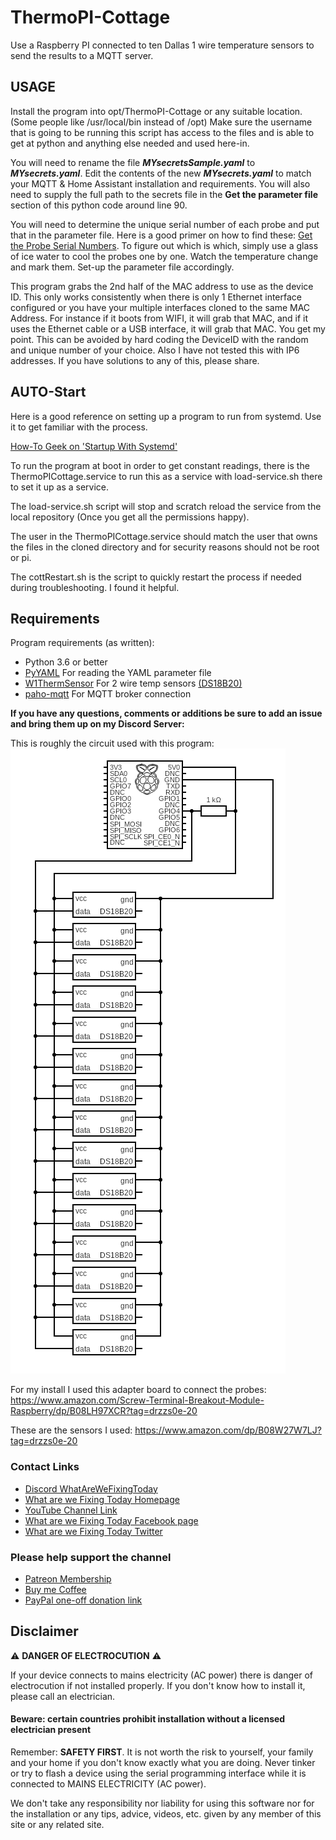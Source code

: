 # ThermoPI-Cottage

Use a Raspberry PI connected to ten Dallas 1 wire temperature sensors to send the results to a MQTT server.

## USAGE

Install the program into opt/ThermoPI-Cottage or any suitable location. (Some people like /usr/local/bin instead of /opt) Make sure the username that is going to be running this script has access to the files and is able to get at python and anything else needed and used here-in.

You will need to rename the file ***MYsecretsSample.yaml*** to ***MYsecrets.yaml***.
Edit the contents of the new ***MYsecrets.yaml*** to match your MQTT & Home Assistant installation and requirements. You will also need to supply the full path to the secrets file in the **Get the parameter file** section of this python code around line 90.

You will need to determine the unique serial number of each probe and put that in the parameter file.  Here is a good primer on how to find these: [Get the Probe Serial Numbers](https://www.industrialshields.com/blog/raspberry-pi-for-industry-26/post/ii-temperature-sensor-raspberry-plc-how-to-get-the-temperature-316).  To figure out which is which, simply use a glass of ice water to cool the probes one by one.  Watch the temperature change and mark them. Set-up the parameter file accordingly.

This program grabs the 2nd half of the MAC address to use as the device ID. This only works consistently when there is only 1 Ethernet interface configured or you have your multiple interfaces cloned to the same MAC Address. For instance if it boots from WIFI, it will grab that MAC, and if it uses the Ethernet cable or a USB interface, it will grab that MAC. You get my point. This can be avoided by hard coding the DeviceID with the random and unique number of your choice. Also I have not tested this with IP6 addresses. If you have solutions to any of this, please share.

## AUTO-Start

Here is a good reference on setting up a program to run from systemd. Use it to get familiar with the process.

[How-To Geek on 'Startup With Systemd'](https://www.howtogeek.com/687970/how-to-run-a-linux-program-at-startup-with-systemd/)

To run the program at boot in order to get constant readings, there is the ThermoPICottage.service to run this as a service with load-service.sh there to set it up as a service.

The load-service.sh script will stop and scratch reload the service from the local repository (Once you get all the permissions happy).

The user in the ThermoPICottage.service should match the user that owns the files in the cloned directory and for security reasons should not be root or pi.

The cottRestart.sh is the script to quickly restart the process if needed during troubleshooting. I found it helpful.

## Requirements

Program requirements (as written):

+ Python 3.6 or better
+ [PyYAML](https://pypi.org/project/PyYAML/) For reading the YAML parameter file
+ [W1ThermSensor](https://github.com/timofurrer/w1thermsensor) For 2 wire temp sensors [(DS18B20)](http://www.d3noob.org/2015/02/raspberry-pi-multiple-temperature.html)
+ [paho-mqtt](https://pypi.org/project/paho-mqtt/) For MQTT broker connection

**If you have any questions, comments or additions be sure to add an issue and bring them up on my Discord Server:**

This is roughly the circuit used with this program:
![Sample Circuit matching this software](ThermoPI-Cottage.png)

For my install I used this adapter board to connect the probes: 
https://www.amazon.com/Screw-Terminal-Breakout-Module-Raspberry/dp/B08LH97XCR?tag=drzzs0e-20

These are the sensors I used:
https://www.amazon.com/dp/B08W27W7LJ?tag=drzzs0e-20

### Contact Links

+ [Discord WhatAreWeFixingToday](https://discord.gg/Uhmhu3B)
+ [What are we Fixing Today Homepage](https://www.WhatAreWeFixing.Today/)
+ [YouTube Channel Link](https://bit.ly/WhatAreWeFixingTodaysYT)
+ [What are we Fixing Today Facebook page](https://bit.ly/WhatAreWeFixingTodayFB)
+ [What are we Fixing Today Twitter](https://bit.ly/WhatAreWeFixingTodayTW)

### Please help support the channel

+ [Patreon Membership](https://www.patreon.com/WhatAreWeFixingToday)
+ [Buy me Coffee](https://www.buymeacoffee.com/SirGoodenough)
+ [PayPal one-off donation link](https://www.paypal.me/SirGoodenough)

## Disclaimer

⚠️ **DANGER OF ELECTROCUTION** ⚠️

If your device connects to mains electricity (AC power) there is danger of electrocution if not installed properly. If you don't know how to install it, please call an electrician.

#### **Beware:** certain countries prohibit installation without a licensed electrician present

Remember: **SAFETY FIRST**. It is not worth the risk to yourself, your family and your home if you don't know exactly what you are doing. Never tinker or try to flash a device using the serial programming interface while it is connected to MAINS ELECTRICITY (AC power).

We don't take any responsibility nor liability for using this software nor for the installation or any tips, advice, videos, etc. given by any member of this site or any related site.
